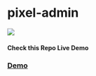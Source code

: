 # pixel-admin
<a href="https://wrappixel.com/templates/pixeladmin/"><img src="https://wrappixel.com/wp-content/uploads/edd/2017/10/pixel-admin-ws.jpg"/></a>
<h4>Check this Repo Live Demo</h4>
<h3><a href="https://wrappixel.com/demos/admin-templates/pixeladmin/landingpage/">Demo</a></h3>
